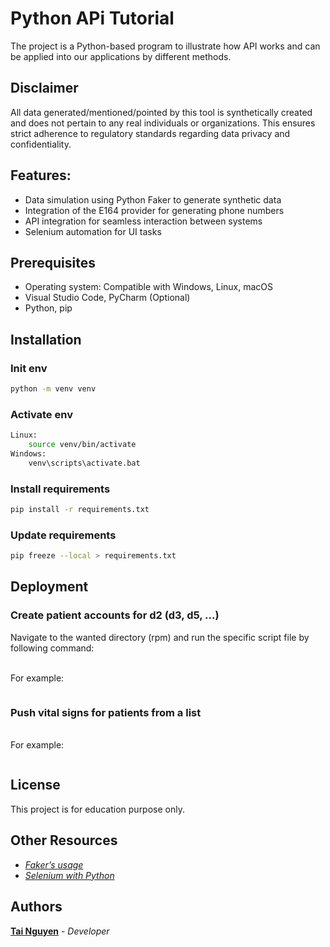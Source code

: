 # Python APi Tutorial
The project is a Python-based program to illustrate how API works and can be applied into our applications by different methods.
## Disclaimer
All data generated/mentioned/pointed by this tool is synthetically created and does not pertain to any real individuals or organizations. This ensures strict adherence to regulatory standards regarding data privacy and confidentiality.
## Features:
* Data simulation using Python Faker to generate synthetic data
* Integration of the E164 provider for generating phone numbers
* API integration for seamless interaction between systems
* Selenium automation for UI tasks

## Prerequisites
* Operating system: Compatible with Windows, Linux, macOS
* Visual Studio Code, PyCharm (Optional)
* Python, pip

## Installation
### Init env
```bash
python -m venv venv
```
### Activate env
```bash
Linux:
    source venv/bin/activate
Windows:
    venv\scripts\activate.bat

```
### Install requirements
```bash
pip install -r requirements.txt
```
### Update requirements
```bash
pip freeze --local > requirements.txt
```
## Deployment
### Create patient accounts for d2 (d3, d5, ...)
Navigate to the wanted directory (rpm) and run the specific script file by following command:
<br>

<br>For example:
```

```
### Push vital signs for patients from a list

<br>For example:
```

```
## License
This project is for education purpose only.
## Other Resources
* *[Faker’s usage](https://faker.readthedocs.io/en/master/)*
* *[Selenium with Python](https://selenium-python.readthedocs.io/)*

## Authors
**[Tai Nguyen](https://scm.idlogiq.com/tainguyen)** - *Developer*

